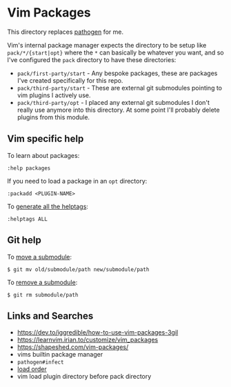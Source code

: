 # Vim Packages

This directory replaces [pathogen](https://github.com/tpope/vim-pathogen) for me.

Vim's internal package manager expects the directory to be setup like `pack/*/{start|opt}` where the `*` can basically be whatever you want, and so I've configured the `pack` directory to have these directories:

* `pack/first-party/start` - Any bespoke packages, these are packages I've created specifically for this repo.
* `pack/third-party/start` - These are external git submodules pointing to vim plugins I actively use.
* `pack/third-party/opt` - I placed any external git submodules I don't really use anymore into this directory. At some point I'll probably delete plugins from this module.


## Vim specific help

To learn about packages:

```
:help packages
```

If you need to load a package in an `opt` directory:

```
:packadd <PLUGIN-NAME>
```

To [generate all the helptags](https://vi.stackexchange.com/a/9523):

```
:helptags ALL
```


## Git help

To [move a submodule](https://stackoverflow.com/a/6310246):

```
$ git mv old/submodule/path new/submodule/path
```

To [remove a submodule](https://stackoverflow.com/a/1260982):

```
$ git rm submodule/path
```



## Links and Searches

* https://dev.to/iggredible/how-to-use-vim-packages-3gil
* https://learnvim.irian.to/customize/vim_packages
* https://shapeshed.com/vim-packages/
* vims builtin package manager
* `pathogen#infect`
* [load order](https://vi.stackexchange.com/a/24478)
* vim load plugin directory before pack directory